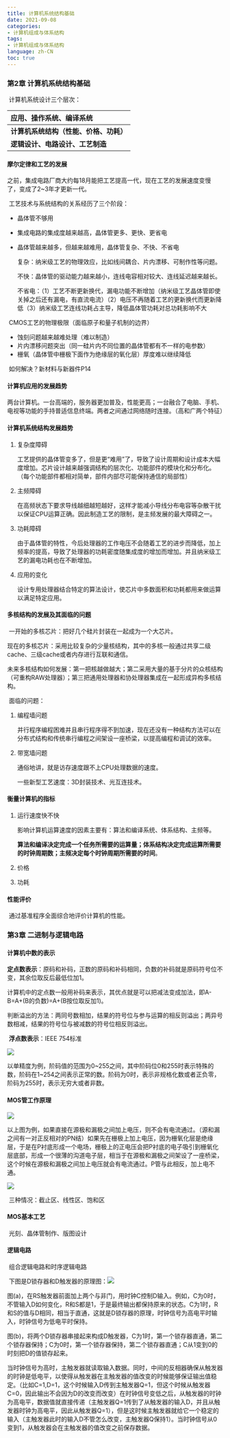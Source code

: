 ```yaml
---
title: 计算机系统结构基础
date: 2021-09-08
categories:
- 计算机组成与体系结构
tags:
- 计算机组成与体系结构
language: zh-CN
toc: true
---
```


### 第2章 计算机系统结构基础

​	计算机系统设计三个层次：

| 应用、操作系统、编译系统    |
| :--------------------------------- |
| **计算机系统结构（性能、价格、功耗）** |
| **逻辑设计、电路设计、工艺制造**   |

<!--more-->

#### 摩尔定律和工艺的发展

​	之前，集成电路厂商大约每18月能把工艺提高一代，现在工艺的发展速度变慢了，变成了2~3年才更新一代。

​	工艺技术与系统结构的关系经历了三个阶段：

- 晶体管不够用

- 集成电路的集成度越来越高，晶体管更多、更快、更省电

- 晶体管越来越多，但越来越难用，晶体管复杂、不快、不省电

  复杂：纳米级工艺的物理效应，比如线间耦合、片内漂移、可制作性等问题。

  不快：晶体管的驱动能力越来越小，连线电容相对较大、连线延迟越来越长。

  不省电：（1）工艺不断更新换代，漏电功能不断增加（纳米级工艺晶体管即使关掉之后还有漏电，有直流电流）（2）电压不再随着工艺的更新换代而更新降低（3）纳米级工艺连线功耗占主导，降低晶体管功耗对总功耗影响不大


​	CMOS工艺的物理极限（面临原子和量子机制的边界）

- 蚀刻问题越来越难处理（难以制造）
- 片内漂移问题突出（同一硅片内不同位置的晶体管都有不一样的电参数）
- 栅氧（晶体管中栅极下面作为绝缘层的氧化层）厚度难以继续降低

​	如何解决？新材料与新器件P14

#### 计算机应用的发展趋势

​	两台计算机。一台高端的，服务器更加普及，性能更高；一台融合了电脑、手机、电视等功能的手持普适信息终端。两者之间通过网络随时连接。（高和广两个特征）

#### 计算机系统结构发展趋势

1. 复杂度障碍

   工艺提供的晶体管变多了，但是更“难用”了，导致了设计周期和设计成本大幅度增加。芯片设计越来越强调结构的层次化、功能部件的模块化和分布化。（每个功能部件都相对简单，部件内部尽可能保持通信的局部性）

2. 主频障碍

   在高频状态下要求导线越细越短越好，这样才能减小导线分布电容等杂散干扰以保证CPU运算正确。因此制造工艺的限制，是主频发展的最大障碍之一。

3. 功耗障碍

   由于晶体管的特性，今后处理器的工作电压不会随着工艺的进步而降低，加上频率的提高，导致了处理器的功耗密度随集成度的增加而增加。并且纳米级工艺的漏电功耗也在不断增加。

4. 应用的变化

   设计专用处理器结合特定的算法设计，使芯片中多数面积和功耗都用来做运算以满足特定应用。

#### 多核结构的发展及其面临的问题

​	一开始的多核芯片：把好几个硅片封装在一起成为一个大芯片。

​	现在的多核芯片：采用比较复杂的少量核结构，其中的多核一般通过共享二级cache、三级cache或者内存进行互联和通信。

​	未来多核结构如何发展：第一把核越做越大；第二采用大量的基于分片的众核结构（可重构RAW处理器）；第三把通用处理器和协处理器集成在一起形成异构多核结构。

​	面临的问题：

1. 编程墙问题

   并行程序编程困难并且串行程序得不到加速，现在还没有一种结构方法可以在分布式结构和传统串行编程之间架设一座桥梁，以提高编程和调试的效率。

2. 带宽墙问题

   通俗地讲，就是访存速度跟不上CPU处理数据的速度。

   一些新型工艺速度：3D封装技术、光互连技术。

#### 衡量计算机的指标

1. 运行速度快不快

   影响计算机运算速度的因素主要有：算法和编译系统、体系结构、主频等。

   **算法和编译决定完成一个任务所需要的运算量；体系结构决定完成运算所需要的时钟周期数；主频决定每个时钟周期所需要的时间**。

2. 价格

3. 功耗

#### 性能评价

​	通过基准程序全面综合地评价计算机的性能。



### 第3章 二进制与逻辑电路

#### 计算机中数的表示

​	**定点数表示**：原码和补码，正数的原码和补码相同，负数的补码就是原码符号位不变，其余位取反后最低位加1。

​	计算机中的定点数一般用补码来表示，其优点就是可以把减法变成加法，即A-B=A+(B的负数)=A+(B按位取反加1)。

​	判断溢出的方法：两同号数相加，结果的符号位与参与运算的相反则溢出；两异号数相减，结果的符号位与被减数的符号位相反则溢出。

​	**浮点数表示**：IEEE 754标准

![](https://cxd-note-img.oss-cn-hangzhou.aliyuncs.com/typora-note-img/IEEE754%E6%B5%AE%E7%82%B9%E6%95%B0%E6%A0%BC%E5%BC%8F%E5%8F%82%E6%95%B0.png)

​	以单精度为例，阶码值的范围为0\~255之间，其中阶码位0和255时表示特殊的数，阶码在1~254之间表示正常的数。阶码为0时，表示非规格化数或者正负零，阶码为255时，表示无穷大或者非数。

#### MOS管工作原理

![](https://cxd-note-img.oss-cn-hangzhou.aliyuncs.com/typora-note-img/N%E6%B2%9F%E9%81%93MOS%E6%99%B6%E4%BD%93%E7%AE%A1%E7%A4%BA%E6%84%8F%E5%9B%BE.png)

​	以上图为例，如果直接在源极和漏极之间加上电压，则不会有电流通过。（源和漏之间有一对正反相对的PN结）如果先在栅极上加上电压，因为栅氧化层是绝缘层，于是在P衬底形成一个电场，栅极上的正电压会把P衬底的电子吸引到栅氧化层底部，形成一个很薄的沟道电子层，相当于在源极和漏极之间架设了一座桥梁，这个时候在源极和漏极之间加上电压就会有电流通过。P管与此相反，加上电不通。

![](https://cxd-note-img.oss-cn-hangzhou.aliyuncs.com/typora-note-img/NMOS%E6%99%B6%E4%BD%93%E7%AE%A1%E5%B7%A5%E4%BD%9C%E7%8A%B6%E6%80%81.png)

​	三种情况：截止区、线性区、饱和区

#### MOS基本工艺

​	光刻、晶体管制作、版图设计

#### 逻辑电路

​	组合逻辑电路和时序逻辑电路

​	下图是D锁存器和D触发器的原理图：![](https://cxd-note-img.oss-cn-hangzhou.aliyuncs.com/typora-note-img/D%E9%94%81%E5%AD%98%E5%99%A8%E4%B8%8ED%E8%A7%A6%E5%8F%91%E5%99%A8.png)

​	图(a)，在RS触发器前面加上两个与非门，用时钟C控制D输入。例如，C为0时，不管输入D如何变化，R和S都是1，于是最终输出都保持原来的状态。C为1时，R和S的值与D相同，相当于直通，这就是D锁存器的原理，时钟信号为高电平时输入，时钟信号为低电平时保持。

​	图(b)，将两个D锁存器串接起来构成D触发器，C为1时，第一个锁存器直通，第二个锁存器保持；C为0时，第一个锁存器保持，第二个锁存器直通；C从1变到0的时刻把D的值锁存起来。

​	当时钟信号为高时，主触发器就读取输入数据。同时，中间的反相器确保从触发器的时钟是低电平，以使得从触发器在主触发器的值改变的时候能够保证输出值稳定。（比如C=1,D=1，这个时候输入D传到主触发器Q=1，但这个时候从触发器C=0，因此输出不会因为D的改变而改变）在时钟信号变低之后，从触发器的时钟为高电平，数据值就直接传递（主触发器Q=1传到了从触发器的输入D，并且从触发器时钟为高电平，因此从触发器Q=1），但是这时候主触发器就给它一个稳定的输入（主触发器此时的输入D不管怎么改变，主触发器Q保持1）。当时钟信号从0变到1，从触发器会在主触发器的值改变之前保存数据。
